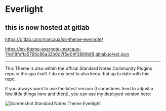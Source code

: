# Everlight

## this is now hosted at gitlab

https://gitlab.com/marcaux/sn-theme-evernote/

https://sn-theme-evernote-marcaux-74d18feffa5796c86a32b6d7f5e04f3889bf6.gitlab.io/ext.json

---

This Theme is also within the offical Standard Notes Community Plugins repo in the app itself. I do my best to also keep that up to date with this repo.

If you always want to use the latest version (I sometimes tend to adjust a few little things here and there), you can use my deployed version here:

![Screenshot Standard Notes Theme Everlight](https://sn-theme-evernote-marcaux-74d18feffa5796c86a32b6d7f5e04f3889bf6.gitlab.io/screenshot.jpg)
